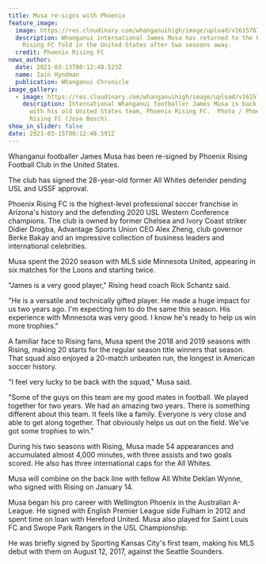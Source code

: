 ```yaml
---
title: Musa re-signs with Phoenix
feature_image:
  image: https://res.cloudinary.com/whanganuihigh/image/upload/v1615767267/News/James_Musa_re-signs_with_Phoenix_Rising_FC.US._Chron_13.3.21_Photo_Phoenix_Rising_FC.jpg
  description: Whanganui international James Musa has returned to the Phoenix
    Rising FC fold in the United States after two seasons away.
  credit: Phoenix Rising FC
news_author:
  date: 2021-03-13T00:12:48.523Z
  name: Iain Hyndman
  publication: Whanganui Chronicle
image_gallery:
  - image: https://res.cloudinary.com/whanganuihigh/image/upload/v1615767473/News/James_Musa._chron_13.3.21._Photo_Phoenix_Rising_FC._Jose_Bosch.jpg
    description: International Whanganui footballer James Musa is back in training
      with his old United States team, Phoenix Rising FC.  Photo / Phoenix
      Rising FC (Jose Bosch).
show_in_slider: false
date: 2021-03-15T00:12:48.591Z
---
```

Whanganui footballer James Musa has been re-signed by Phoenix Rising Football Club in the United States.

The club has signed the 28-year-old former All Whites defender pending USL and USSF approval.

Phoenix Rising FC is the highest-level professional soccer franchise in Arizona's history and the defending 2020 USL Western Conference champions. The club is owned by former Chelsea and Ivory Coast striker Didier Drogba, Advantage Sports Union CEO Alex Zheng, club governor Berke Bakay and an impressive collection of business leaders and international celebrities.

Musa spent the 2020 season with MLS side Minnesota United, appearing in six matches for the Loons and starting twice.

"James is a very good player," Rising head coach Rick Schantz said.

"He is a versatile and technically gifted player. He made a huge impact for us two years ago. I'm expecting him to do the same this season. His experience with Minnesota was very good. I know he's ready to help us win more trophies."

A familiar face to Rising fans, Musa spent the 2018 and 2019 seasons with Rising, making 20 starts for the regular season title winners that season. That squad also enjoyed a 20-match unbeaten run, the longest in American soccer history.

"I feel very lucky to be back with the squad," Musa said.

"Some of the guys on this team are my good mates in football. We played together for two years. We had an amazing two years. There is something different about this team. It feels like a family. Everyone is very close and able to get along together. That obviously helps us out on the field. We've got some trophies to win."

During his two seasons with Rising, Musa made 54 appearances and accumulated almost 4,000 minutes, with three assists and two goals scored. He also has three international caps for the All Whites.

Musa will combine on the back line with fellow All White Deklan Wynne, who signed with Rising on January 14.

Musa began his pro career with Wellington Phoenix in the Australian A-League. He signed with English Premier League side Fulham in 2012 and spent time on loan with Hereford United. Musa also played for Saint Louis FC and Swope Park Rangers in the USL Championship.

He was briefly signed by Sporting Kansas City's first team, making his MLS debut with them on August 12, 2017, against the Seattle Sounders.